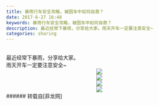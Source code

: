 ```yaml
---
title: 暴雨行车安全攻略，被困车中如何自救？
date: 2017-6-27 16:48
keywords: 暴雨行车安全攻略，被困车中如何自救？
description: 最近经常下暴雨，分享给大家。雨天开车一定要注意安全~
categories: sharing
---
```

<td class="t_f" id="postmessage_776070">

<br/>
最近经常下暴雨，分享给大家。<br/>
雨天开车一定要注意安全~<br/>
<div align="center">

<img aid="575919" data-cf-modified-51cc025bec571861f2f10791-="" file="data/attachment/forum/201706/27/164706qyhxee3gjoosswsx.png.thumb.jpg" id="aimg_575919" inpost="1" onclick="" onmouseover="" src="http://www.flw.ph/data/attachment/forum/201706/27/164706qyhxee3gjoosswsx.png" style="cursor:pointer" zoomfile="data/attachment/forum/201706/27/164706qyhxee3gjoosswsx.png"/>


<br/>

<img aid="575920" data-cf-modified-51cc025bec571861f2f10791-="" file="data/attachment/forum/201706/27/164720nitcpmjstx6a6cri.png.thumb.jpg" id="aimg_575920" inpost="1" onclick="" onmouseover="" src="http://www.flw.ph/data/attachment/forum/201706/27/164720nitcpmjstx6a6cri.png" style="cursor:pointer" zoomfile="data/attachment/forum/201706/27/164720nitcpmjstx6a6cri.png"/>


<br/>

<img aid="575921" data-cf-modified-51cc025bec571861f2f10791-="" file="data/attachment/forum/201706/27/164734newmwmemmd5geezm.png.thumb.jpg" id="aimg_575921" inpost="1" onclick="" onmouseover="" src="http://www.flw.ph/data/attachment/forum/201706/27/164734newmwmemmd5geezm.png" style="cursor:pointer" zoomfile="data/attachment/forum/201706/27/164734newmwmemmd5geezm.png"/>


<br/>

<img aid="575922" data-cf-modified-51cc025bec571861f2f10791-="" file="data/attachment/forum/201706/27/164745p3eeabubb3v3phq3.png.thumb.jpg" id="aimg_575922" inpost="1" onclick="" onmouseover="" src="http://www.flw.ph/data/attachment/forum/201706/27/164745p3eeabubb3v3phq3.png" style="cursor:pointer" zoomfile="data/attachment/forum/201706/27/164745p3eeabubb3v3phq3.png"/>


<br/>
</div></td>
###### 转载自[菲龙网]